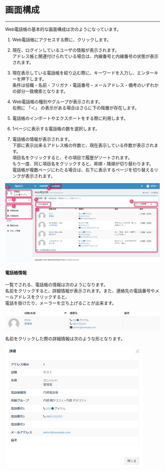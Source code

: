 # 画面構成

---

Web電話帳の基本的な画面構成は次のようになっています。

1. Web電話帳にアクセスする際に、クリックします。
2. 現在、ログインしているユーザの情報が表示されます。  
   アドレス帳と関連付けられている場合は、内線番号と内線番号の状態が表示されます。

3. 現在表示している電話帳を絞り込む際に、キーワードを入力し、エンターキーを押下します。  
   条件は役職・名前・フリガナ・電話番号・メールアドレス・備考のいずれかの部分一致検索となります。

4. Web電話帳の種別やグループが表示されます。  
   右側に 「＜」 の表示がある場合はさらに下の階層が存在します。

5. 電話帳のインポートやエクスポートをする際に利用します。

6. 1ページに表示する電話帳の数を選択します。

7. 電話帳の情報が表示されます。  
   下部に表示出来るアドレス帳の件数と、現在表示している件数が表示されます。  
   項目名をクリックすると、その項目で履歴がソートされます。  
   もう一度、同じ項目名をクリックすると、昇順・降順が切り替わります。  
   電話帳が複数ページにわたる場合は、右下に表示するページを切り替えるリンクが表示されます。

![](/assets/web_addressbook_01.png)

#### 電話帳情報

一覧でされる、電話帳の情報は次のようになります。  
名前をクリックすると、詳細情報が表示されます。また、連絡先の電話番号やメールアドレスをクリックすると、  
電話を掛けたり、メーラーを立ち上げることが出来ます。

![](/assets/web_addressbook_02.png)

名前をクリックした際の詳細情報は次のような形となります。

![](/assets/web_addressbook_04.png)

